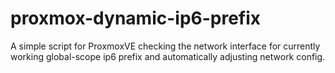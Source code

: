 # proxmox-dynamic-ip6-prefix
A simple script for ProxmoxVE checking the network interface for currently working global-scope ip6 prefix and automatically adjusting network config.

